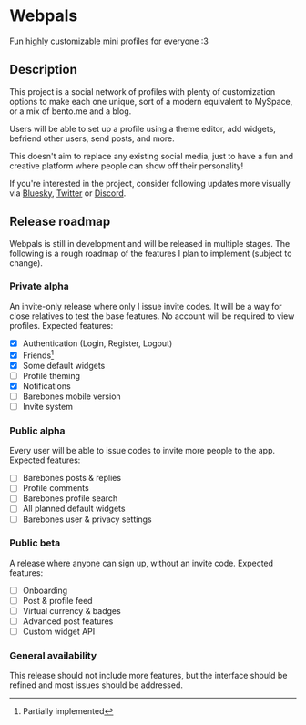# Webpals

Fun highly customizable mini profiles for everyone :3

## Description

This project is a social network of profiles with plenty of customization options to make each one unique, sort of a modern equivalent to MySpace, or a mix of bento.me and a blog.

Users will be able to set up a profile using a theme editor, add widgets, befriend other users, send posts, and more.

This doesn't aim to replace any existing social media, just to have a fun and creative platform where people can show off their personality!

If you're interested in the project, consider following updates more visually via [Bluesky](https://bsky.app/profile/clembs.com), [Twitter](https://twitter.com/clembsv) or [Discord](https://clembs.com/discord).

## Release roadmap

Webpals is still in development and will be released in multiple stages. The following is a rough roadmap of the features I plan to implement (subject to change).

### Private alpha

An invite-only release where only I issue invite codes. It will be a way for close relatives to test the base features. No account will be required to view profiles. Expected features:

- [x] Authentication (Login, Register, Logout)
- [x] Friends[^1]
- [x] Some default widgets
- [ ] Profile theming
- [x] Notifications
- [ ] Barebones mobile version
- [ ] Invite system

### Public alpha

Every user will be able to issue codes to invite more people to the app. Expected features:

- [ ] Barebones posts & replies
- [ ] Profile comments
- [ ] Barebones profile search
- [ ] All planned default widgets
- [ ] Barebones user & privacy settings

### Public beta

A release where anyone can sign up, without an invite code. Expected features:

- [ ] Onboarding
- [ ] Post & profile feed
- [ ] Virtual currency & badges
- [ ] Advanced post features
- [ ] Custom widget API

### General availability

This release should not include more features, but the interface should be refined and most issues should be addressed.

[^1]: Partially implemented
